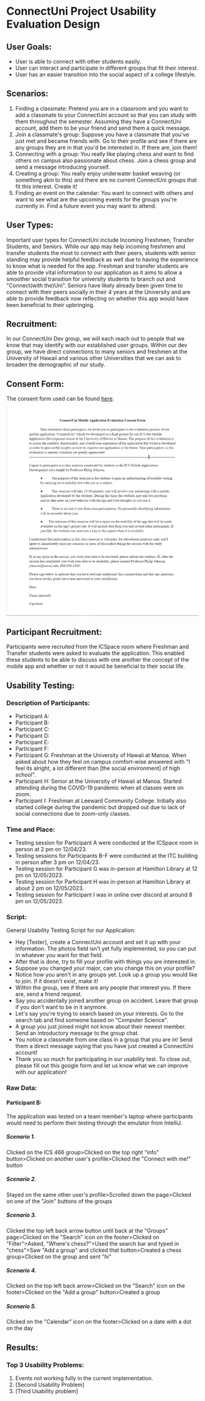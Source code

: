 # ConnectUni Project Usability Evaluation Design

## User Goals:
* User is able to connect with other students easily.
* User can interact and participate in different groups that fit their interest.
* User has an easier transition into the social aspect of a college lifestyle.

## Scenarios:
1. Finding a classmate: Pretend you are in a classroom and you want to add a classmate to your ConnectUni account so that you can study with them throughout the semester. Assuming they have a ConnectUni account, add them to be your friend and send them a quick message.
2. Join a classmate's group: Suppose you have a classmate that you've just met and became friends with. Go to their profile and see if there are any groups they are in that you'd be interested in. If there are, join them!
3. Connecting with a group: You really like playing chess and want to find others on campus also passionate about chess. Join a chess group and send a message introducing yourself.
4. Creating a group: You really enjoy underwater basket weaving (or something akin to this) and there are no current ConnectUni groups that fit this interest. Create it!
5. Finding an event on the calendar: You want to connect with others and want to see what are the upcoming events for the groups you're currently in. Find a future event you may want to attend. 

## User Types:
Important user types for ConnectUni include Incoming Freshmen, Transfer Students, and Seniors. While our app may help incoming freshmen and transfer students the most to connect with their peers, students with senior standing may provide helpful feedback as well due to having the experience to know what is needed for the app. Freshman and transfer students are able to provide vital information to our application as it aims to allow a smoother social transition for university students to branch out and "Connect(with the)Uni". Seniors have likely already been given time to connect with their peers socially in their 4 years at the University and are able to provide feedback now reflecting on whether this app would have been beneficial to their upbringing.

## Recruitment:
In our ConnectUni Dev group, we will each reach out to people that we know that may identify with our established user groups.
Within our dev group, we have direct connections to many seniors and freshmen at the University of Hawaii and various other Universities that we can ask to broaden the demographic of our study.

## Consent Form:
The consent form used can be found [here](https://docs.google.com/document/d/14fPQbSwQmcPEIrkCradx6-3GMGyNlne2xGfgbVFbO58/edit?usp=sharing).

<img width="700" alt="Consent Form" src="images/Consent Form.PNG" align=center>


## Participant Recruitment:
Participants were recruited from the ICSpace room where Freshman and Transfer students were asked to evaluate the application. This enabled these students to be able to discuss with one another the concept of the mobile app and whether or not it would be beneficial to their social life.

## Usability Testing:

### Description of Participants:
* Participant A:
* Participant B:
* Participant C:
* Participant D:
* Participant E:
* Participant F:
* Participant G: Freshman at the University of Hawaii at Manoa. When asked about how they feel on campus comfort-wise answered with "I feel its alright, a lot different than [the social environment] of high school".
* Participant H: Senior at the University of Hawaii at Manoa. Started attending during the COVID-19 pandemic when all classes were on zoom.
* Participant I: Freshman at Leeward Community College. Initially also started college during the pandemic but dropped out due to lack of social connections due to zoom-only classes.

### Time and Place:
* Testing session for Participant A were conducted at the ICSpace room in person at 2 pm on 12/04/23.
* Testing sessions for Participants B-F were conducted at the ITC building in person after 3 pm on 12/04/23.
* Testing session for Participant G was in-person at Hamilton Library at 12 pm on 12/05/2023.
* Testing session for Participant H was in-person at Hamilton Library at about 2 pm on 12/05/2023.
* Testing session for Participant I was in online over discord at around 8 pm on 12/05/2023.

### Script:
General Usability Testing Script for our Application:
* Hey [Tester], create a ConnectUni account and set it up with your information. The photos field isn't yet fully implemented, so you can put in whatever you want for that field.
* After that is done, try to fill your profile with things you are interested in.
* Suppose you changed your major, can you change this on your profile?
* Notice how you aren't in any groups yet. Look up a group you would like to join. If it doesn't exist, make it!
* Within the group, see if there are any people that interest you. If there are, send a friend request.
* Say you accidentally joined another group on accident. Leave that group if you don't want to be in it anymore.
* Let's say you're trying to search based on your interests. Go to the search tab and find someone based on "Computer Science".
* A group you just joined might not know about their newest member. Send an introductory message to the group chat.
* You notice a classmate from one class in a group that you are in! Send them a direct message saying that you have just created a ConnectUni account!
* Thank you so much for participating in our usability test. To close out, please fill out this google form and let us know what we can improve with our application!



### Raw Data:

#### Participant B: 
The application was tested on a team member's laptop where participants would need to perform their testing through the emulator from IntelliJ.
##### Scenario 1. 
Clicked on the ICS 466 group>Clicked on the top right "info" button>Clicked on another user's profile>Clicked the "Connect with me!" button
##### Scenario 2.
Stayed on the same other user's profile>Scrolled down the page>Clicked on one of the "Join" buttons of the groups
##### Scenario 3.
Clicked the top left back arrow button until back at the "Groups" page>Clicked on the "Search" icon on the footer>Clicked on "Filter">Asked, "Where's chess?">Used the search bar and typed in "chess">Saw "Add a group" and clicked that button>Created a chess group>Clicked on the group and sent "hi"
##### Scenario 4. 
Clicked on the top left back arrow>Clicked on the "Search" icon on the footer>Clicked on the "Add a group" button>Created a group
##### Scenario 5.
Clicked on the "Calendar" icon on the footer>Clicked on a date with a dot on the day

## Results:
### Top 3 Usability Problems:
1. Events not working fully in the current implementation.
2. [Second Usability Problem]
3. [Third Usability problem]


